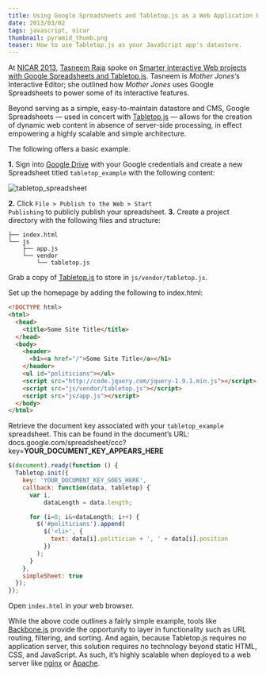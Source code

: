 ```yaml
---
title: Using Google Spreadsheets and Tabletop.js as a Web Application Back-end
date: 2013/03/02
tags: javascript, nicar
thumbnail: pyramid_thumb.png
teaser: How to use Tabletop.js as your JavaScript app's datastore.
---
```


At <a href="http://ire.org/events-and-training/event/315">NICAR 2013</a>, <a href="http://tasneemraja.com">Tasneem Raja</a> spoke on <a href="http://ire.org/events-and-training/event/315/623">Smarter interactive Web projects with Google Spreadsheets and Tabletop.js</a>. Tasneem is <em>Mother Jones</em>&#8216;s Interactive Editor; she outlined how <em>Mother Jones</em> uses Google Spreadsheets to power some of its interactive features.

Beyond serving as a simple, easy-to-maintain datastore and CMS, Google Spreadsheets &mdash; used in concert with <a href="https://github.com/jsoma/tabletop">Tabletop.js</a> &mdash; allows for the creation of dynamic web content in absence of server-side processing, in effect empowering a highly scalable and simple architecture.

The following offers a basic example.

<b>1.</b> Sign into <a href="https://drive.google.com">Google Drive</a> with your Google credentials and create a new Spreadsheet titled <code>tabletop_example</code> with the following content:</p>

<img src="http://www.mikeball.us/wp-content/uploads/2013/03/tabletop_spreadsheet.png" alt="tabletop_spreadsheet" />

<b>2.</b> Click <code>File > Publish to the Web > Start Publishing</code> to publicly publish your spreadsheet.
<b>3.</b> Create a project directory with the following files and structure:</p>

```
├── index.html
└── js
    ├── app.js
    └── vendor
        └── tabletop.js
```

Grab a copy of <a href="https://github.com/jsoma/tabletop">Tabletop.js</a> to store in <code>js/vendor/tabletop.js</code>.

Set up the homepage by adding the following to index.html:

```html
<!DOCTYPE html>
<html>
  <head>
    <title>Some Site Title</title>
  </head>
  <body>
    <header>
      <h1><a href="/">Some Site Title</a></h1>
    </header>
    <ul id="politicians"></ul>
    <script src="http://code.jquery.com/jquery-1.9.1.min.js"></script>
    <script src="js/vendor/tabletop.js"></script>
    <script src="js/app.js"></script>
  </body>
</html>
```

Retrieve the document key associated with your <code>tabletop\_example</code> spreadsheet. This can be found in the document&#8217;s URL: docs.google.com/spreadsheet/ccc?key=<strong>YOUR\_DOCUMENT\_KEY\_APPEARS\_HERE</strong>

```javascript
$(document).ready(function () {
  Tabletop.init({
    key: 'YOUR_DOCUMENT_KEY_GOES_HERE',
    callback: function(data, tabletop) {
      var i,
          dataLength = data.length;

      for (i=0; i&<dataLength; i++) {
        $('#politicians').append(
          $('<li>', {
            text: data[i].politician + ', ' + data[i].position
          })
        );
      }
    },
    simpleSheet: true
  });
});
```

Open <code>index.html</code> in your web browser.

While the above code outlines a fairly simple example, tools like <a href="http://backbonejs.org">Backbone.js</a> provide the opportunity to layer in functionality such as URL routing, filtering, and sorting. And again, because Tabletop.js requires no application server, this solution requires no technology beyond static HTML, CSS, and JavaScript. As such, it&#8217;s highly scalable when deployed to a web server like <a href="http://nginx.org">nginx</a> or <a href="http://httpd.apache.org">Apache</a>.
